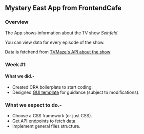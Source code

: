 ## **Mystery East App from FrontendCafe**

### **Overview**

The App shows information about the TV show _Seinfeld_.

You can view data for every episode of the show.

Data is fetchend from [TVMaze's API about the show](http://www.tvmaze.com/shows/530/seinfeld)

### Week #1

#### What we did.-

- Created CRA boilerplate to start coding.
- Designed [GUI template](https://imgur.com/a/Gizga7G) for guidance (subject to modifications).

### What we expect to do.-

- Choose a CSS framework (or just CSS).
- Get API endpoints to fetch data.
- Implement general files structure.

